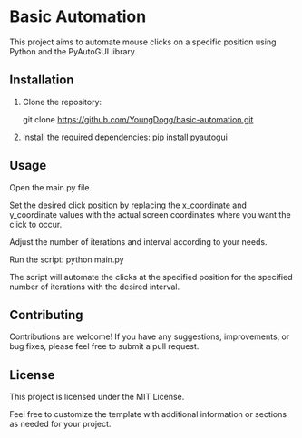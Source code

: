 # Basic Automation

This project aims to automate mouse clicks on a specific position using Python and the PyAutoGUI library.

## Installation

1. Clone the repository:

   git clone https://github.com/YoungDogg/basic-automation.git
   

2. Install the required dependencies:
pip install pyautogui

## Usage
Open the main.py file.

Set the desired click position by replacing the x_coordinate and y_coordinate values with the actual screen coordinates where you want the click to occur.

Adjust the number of iterations and interval according to your needs.

Run the script:
python main.py

The script will automate the clicks at the specified position for the specified number of iterations with the desired interval.

## Contributing
Contributions are welcome! If you have any suggestions, improvements, or bug fixes, please feel free to submit a pull request.

## License
This project is licensed under the MIT License.

Feel free to customize the template with additional information or sections as needed for your project.
